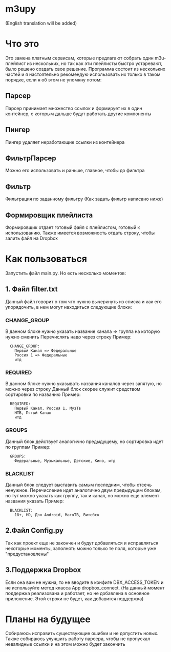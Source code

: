 # m3upy

(English translation will be added)

# Что это
Это замена платным сервисам, которые предлагают собрать один m3u-плейлист из нескольких, но так как эти плейлисты быстро устаревают, было решено создать свое решение.
Программа состоит из нескольких частей и я настоятельно рекомендую использовать их только в таком порядке, если я об этом не упомяну потом:
## Парсер
Парсер принимает множество ссылок и формирует их в один контейнер, с которым дальше будут работать другие компоненты

## Пингер
Пингер удаляет неработающие ссылки из контейнера

## ФильтрПарсер
Можно его использовать и раньше, главное, чтобы до фильтра

## Фильтр
Фильтрация по заданному фильтру (Как задать фильтр написано ниже)

## Формировщик плейлиста
Формировщик отдает готовый файл с плейлистом, готовый к использованию. Также имеется возможность отдать строку, чтобы залить файл на Dropbox

# Как пользоваться
Запустить файл main.py.
Но есть несколько моментов:
## 1. Файл filter.txt
Данный файл говорит о том что нужно вычеркнуть из списка и как его упорядочить, в нем могут находиться следующие блоки:
### CHANGE_GROUP
В данном блоке нужно указать название канала => группа на которую нужно сменить
Перечислять надо через строку
Пример:
```
  CHANGE_GROUP:
    Первый Канал => Федеральные
    Россия 1 => Федеральные
    итд
```
### REQUIRED
В данном блоке нужно указывать названия каналов через запятую, но можно через строку
Данный блок скорее служит средством сортировки по названию
Пример:
```
  REQUIRED:
    Первый Канал, Россия 1, МузТв
    НТВ, Пятый Канал
    итд
```
### GROUPS
Данный блок действует аналогично предыдущему, но сортировка идет по группам
Пример:
```
  GROUPS:
    Федеральные, Музыкальные, Детские, Кино, итд
```

### BLACKLIST
Данный блок следует выставить самым последним, чтобы отсечь ненужное. Перечисление идет аналогично двум предыдущим блокам, но тут можно указать как группу, 
так и канал, но можно еще элемент названия указать
Пример:
```
  BLACKLIST:
    18+, HD, Для Android, МатчТВ, Витебск
 ```
 ## 2.Файл Config.py
 Так как проект еще не закончен и будут добавляться и исправляться некоторые моменты, заполнять можно только те поля, которые уже "предустановлены"
 
 ## 3.Поддержка Dropbox
 Если она вам не нужна, то не вводите в конфиге DBX_ACCESS_TOKEN и не используйте метод класса App dropbox_connect.
 (На данный момент поддержка реализована и работает, но не добавлена в основное приложение. Этой строки не будет, как добавится поддержка)
 
 # Планы на будущее
 Собираюсь исправить существующие ошибки и не допустить новых. Также собираюсь улучшить работу парсера, чтобы не пропускал невалидные ссылки и на этом можно будет закончить
